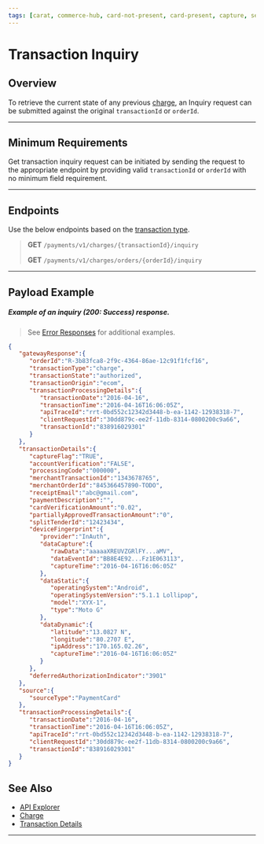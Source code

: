 ```yaml
---
tags: [carat, commerce-hub, card-not-present, card-present, capture, settle, cancel, refund]
---
```


# Transaction Inquiry

## Overview

To retrieve the current state of any previous [charge](?path=docs/Resources/API-Documents/Payments/Charges.md), an Inquiry request can be submitted against the original `transactionId` or `orderId`.

---

## Minimum Requirements

Get transaction inquiry request can be initiated by sending the request to the appropriate endpoint by providing valid `transactionId` or `orderId` with no minimum field requirement.

---

## Endpoints

Use the below endpoints based on the [transaction type](?path=docs/Resources/Guides/Transaction-Types.md).

<!-- theme: info -->
>**GET** `/payments/v1/charges/{transactionId}/inquiry`
>
>**GET** `/payments/v1/charges/orders/{orderId}/inquiry`

---

## Payload Example

<!--
type: tab
title: Response
-->

##### Example of an inquiry (200: Success) response.

<!-- theme: info -->

> See [Error Responses](?path=docs/Resources/Guides/Response-Codes/HTTP.md) for additional examples.

```json
{
   "gatewayResponse":{
      "orderId":"R-3b83fca8-2f9c-4364-86ae-12c91f1fcf16",
      "transactionType":"charge",
      "transactionState":"authorized",
      "transactionOrigin":"ecom",
      "transactionProcessingDetails":{
         "transactionDate":"2016-04-16",
         "transactionTime":"2016-04-16T16:06:05Z",
         "apiTraceId":"rrt-0bd552c12342d3448-b-ea-1142-12938318-7",
         "clientRequestId":"30dd879c-ee2f-11db-8314-0800200c9a66",
         "transactionId":"838916029301"
      }
   },
   "transactionDetails":{
      "captureFlag":"TRUE",
      "accountVerification":"FALSE",
      "processingCode":"000000",
      "merchantTransactionId":"1343678765",
      "merchantOrderId":"845366457890-TODO",
      "receiptEmail":"abc@gmail.com",
      "paymentDescription":"",
      "cardVerificationAmount":"0.02",
      "partiallyApprovedTransactionAmount":"0",
      "splitTenderId":"12423434",
      "deviceFingerprint":{
         "provider":"InAuth",
         "dataCapture":{
            "rawData":"aaaaaXREUVZGRlFY...aMV",
            "dataEventId":"BB8E4E92...Fz1E063113",
            "captureTime":"2016-04-16T16:06:05Z"
         },
         "dataStatic":{
            "operatingSystem":"Android",
            "operatingSystemVersion":"5.1.1 Lollipop",
            "model":"XYX-1",
            "type":"Moto G"
         },
         "dataDynamic":{
            "latitude":"13.0827 N",
            "longitude":"80.2707 E",
            "ipAddress":"170.165.02.26",
            "captureTime":"2016-04-16T16:06:05Z"
         }
      },
      "deferredAuthorizationIndicator":"3901"
   },
   "source":{
      "sourceType":"PaymentCard"
   },
   "transactionProcessingDetails":{
      "transactionDate":"2016-04-16",
      "transactionTime":"2016-04-16T16:06:05Z",
      "apiTraceId":"rrt-0bd552c12342d3448-b-ea-1142-12938318-7",
      "clientRequestId":"30dd879c-ee2f-11db-8314-0800200c9a66",
      "transactionId":"838916029301"
   }
}
```

<!-- type: tab-end -->

## See Also

- [API Explorer](../api/?type=post&path=/payments/v1/charges)
- [Charge](?path=docs/Resources/API-Documents/Payments/Charges.md)
- [Transaction Details](?path=docs/Resources/Master-Data/Transaction-Details.md)

---
